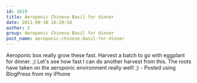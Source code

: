 ```yaml
---
id: 1619
title: Aeroponic Chinese Basil for dinner
date: 2011-09-30 16:29:54
author: 2
group: Aeroponic Chinese Basil for dinner
post_name: aeroponic-chinese-basil-for-dinner
---
```


Aeroponic box really grow these fast. Harvest a batch to go with eggplant for dinner. ;) Let's see how fast I can do another harvest from this. The roots have taken on the aeroponic environment really well! ;) - Posted using BlogPress from my iPhone